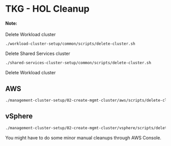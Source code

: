 # TKG - HOL Cleanup

#### Note:

Delete Workload cluster

```bash
./workload-cluster-setup/common/scripts/delete-cluster.sh
```

Delete Shared Services cluster

```bash
./shared-services-cluster-setup/common/scripts/delete-cluster.sh
```

Delete Workload cluster

## AWS

```bash
./management-cluster-setup/02-create-mgmt-cluster/aws/scripts/delete-cluster.sh
```

## vSphere

```bash
./management-cluster-setup/02-create-mgmt-cluster/vsphere/scripts/delete-cluster.sh
```

You might have to do some minor manual cleanups through AWS Console.
